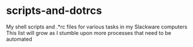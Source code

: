 # scripts-and-dotrcs
My shell scripts and .\*rc files for various tasks in my Slackware computers  
This list will grow as I stumble upon more processes that need to be automated
